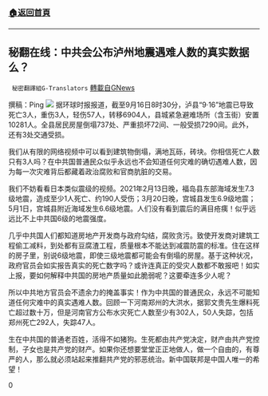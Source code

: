 ###  [:house:返回首頁](https://github.com/ourhimalayas/txt)
---


## 秘翻在线：中共会公布泸州地震遇难人数的真实数据么？
` 秘密翻譯組G-Translators` [轉載自GNews](https://gnews.org/zh-hans/1536323/)

撰稿：Ping
![](https://assets.gnews.org/wp-content/uploads/2021/09/Screenshot-2021-09-16-182555.jpg)
据环球时报报道，截至9月16日8时30分，泸县“9·16”地震已导致死亡3人，重伤3人，轻伤57人，转移6904人，县城紧急避难场所（含玉街）安置10281人。全县居民房屋倒塌737处、严重损坏72间、一般受损7290间。此外，还有3处交通受损。

我们从有限的网络视频中可以看到建筑物倒塌，满地瓦砾，砖块。你相信死亡人数只有3人吗？在中共国普通民众似乎永远也不会知道任何灾难的确切遇难人数，因为每一次灾难背后都藏着政治腐败和官商肮脏的交易。

我们不妨看看日本类似震级的视频。2021年2月13日晚，福岛县东部海域发生7.3级地震，造成至少1人死亡、约190人受伤；3月20日晚，宫城县发生6.9级地震；5月1日，宫城县附近海域发生6.6级地震。人们没有看到震后的满目疮痍！似乎远远比不上中共国6级的地震强度。

几乎中共国人们都知道房地产开发商与政府勾结，腐败贪污。致使开发商对建筑工程偷工减料，到处都有豆腐渣工程，质量根本不能达到减震防震的标准。住在这样的房子里，别说6级地震，即使三级地震都可能会有倒塌的房屋。基于这种状况，政府官员会如实报告真实的死亡数字吗？或许连真正的受灾人数都不敢报吧！如实上报，要如何解释中共国的房地产质量如此脆弱呢？这要牵连多少人呢？

所以中共地方官员会不遗余力的掩盖事实！作为中共国的普通民众，永远不可能知道任何灾难中的真实遇难人数。回顾一下河南郑州的大洪水，据郭文贵先生爆料死亡超过数十万，但是河南官方公布水灾死亡人数至少有302人，50人失踪，包括郑州死亡292人，失踪47人。

生在中共国的普通老百姓，活得不如猪狗。生死都由共产党决定，财产由共产党控制，子女也是共产党的财产。如果你还想要堂堂正正地做人，做一个自由的，有尊严的人，那么就必须站起来推翻共产党的邪恶统治。新中国联邦是中国人唯一的希望！

0
